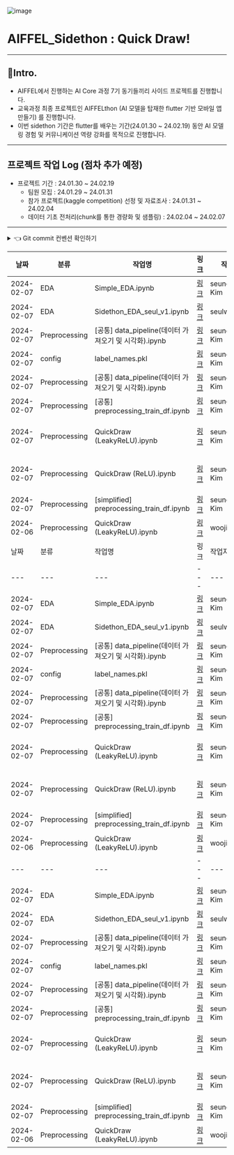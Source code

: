 ![image](https://github.com/Kimgabe/PJ_Quick_draws/assets/74717033/6d729fbc-15c0-4de9-985c-c96d5ed97df7)

# AIFFEL_Sidethon : Quick Draw!
---
## 📌Intro.
- AIFFEL에서 진행하는 AI Core 과정 7기 동기들끼리 사이드 프로젝트를 진행합니다.
- 교육과정 최종 프로젝트인 AIFFELthon (AI 모델을 탑재한 flutter 기반 모바일 앱 만들기) 를 진행합니다.
- 이번 sidethon 기간은 flutter를 배우는 기간(24.01.30 ~ 24.02.19) 동안 AI 모델링 경험 및 커뮤니케이션 역량 강화를 목적으로 진행합니다.

---
## 프로젝트 작업 Log (점차 추가 예정)
- 프로젝트 기간 : 24.01.30 ~ 24.02.19
  - 팀원 모집 : 24.01.29 ~ 24.01.31
  - 참가 프로젝트(kaggle competition) 선정 및 자료조사 : 24.01.31 ~ 24.02.04
  - 데이터 기초 전처리(chunk를 통한 경량화 및 샘플링) : 24.02.04 ~ 24.02.07
---

<details>
<summary>👈 Git commit 컨벤션 확인하기</summary>


| 커밋 유형 | 의미 |
| --- | --- |
| Feat | (어떤 유형이든) 파일의 최초 등록 시에 사용 |
| Model | 모델 구조변경 혹은 새로운 모델 추가 |
| Param | 하이퍼파라미터 수정 |
| Data | 데이터 전처리 방식 변경, 새로운 데이터 추가 |
| Metric | 평가지표 변경 |
| Train | 훈련과정 변경(Epoch수, Batch size 변경 등) |
| Eval | 검증/테스트 과정 변경 |
| Deploy | 모델 배포 관련 변경 |
| Fix | 버그 수정 (일반, ML/DL) |
| Docs | 문서 수정 (일반, ML/DL) |
| Style | 코드 formatting, 세미콜론 누락, 코드 자체의 변경이 없는 경우 |
| Refactor | 코드 리팩토링 (일반, ML/DL) |
| Test | 테스트 코드, 리팩토링 테스트 코드 추가 |
| Chore | 패키지 매니저 수정, 그 외 기타 수정 ex) .gitignore |
| Design | CSS 등 사용자 UI 디자인 변경 |
| Comment | 필요한 주석 추가 및 변경 (일반, ML/DL) |
| Rename | 파일 또는 폴더 명을 수정하거나 옮기는 작업만인 경우 |
| Remove | 파일을 삭제하는 작업만 수행한 경우 |
| !BREAKING CHANGE | 커다란 API 변경의 경우 |
| !HOTFIX | 급하게 치명적인 버그를 고쳐야 하는 경우 |


</details>


| 날짜 | 분류 | 작업명 | 링크 | 작업자 | Commit 유형 |
| --- | --- | --- | --- | --- | --- |
| 2024-02-07 | EDA | Simple_EDA.ipynb | [링크](https://github.com/Kimgabe/PJ_Quick_draws/raw/586b07010b43be5d8aa85c6ba5b597f7272ee427/EDA%2Fseungsoon%2FSimple_EDA.ipynb) | seungsoon Kim | Rename  |
| 2024-02-07 | EDA | Sidethon_EDA_seul_v1.ipynb | [링크](https://github.com/Kimgabe/PJ_Quick_draws/raw/ff7e4b2be72dcf84428f6662858e073a3c0148ee/EDA%2Fseul%2FSidethon_EDA_seul_v1.ipynb) | seulwithlove | Data |
| 2024-02-07 | Preprocessing | [공통] data_pipeline(데이터 가져오기 및 시각화).ipynb | [링크](https://github.com/Kimgabe/PJ_Quick_draws/raw/3958f7b97d918fb5b7914ec259fddf38a0601189/Preprocessing%2Fseungsoon%2F%5B%EA%B3%B5%ED%86%B5%5D%20data_pipeline(%EB%8D%B0%EC%9D%B4%ED%84%B0%20%EA%B0%80%EC%A0%B8%EC%98%A4%EA%B8%B0%20%EB%B0%8F%20%EC%8B%9C%EA%B0%81%ED%99%94).ipynb) | seungsoon Kim | Feat  |
| 2024-02-07 | config | label_names.pkl | [링크](https://github.com/Kimgabe/PJ_Quick_draws/raw/fb42f33a6e0aabfaddabe3dc20385cb9c490868e/config%2Flabel_names.pkl) | seungsoon Kim | Feat  |
| 2024-02-07 | Preprocessing | [공통] data_pipeline(데이터 가져오기 및 시각화).ipynb | [링크](https://github.com/Kimgabe/PJ_Quick_draws/raw/ec2aac6ce53a2c647cb20b556eb609e64c9072e1/Preprocessing%2Fseungsoon%2F%5B%EA%B3%B5%ED%86%B5%5D%20data_pipeline(%EB%8D%B0%EC%9D%B4%ED%84%B0%20%EA%B0%80%EC%A0%B8%EC%98%A4%EA%B8%B0%20%EB%B0%8F%20%EC%8B%9C%EA%B0%81%ED%99%94).ipynb) | seungsoon Kim | Feat  |
| 2024-02-07 | Preprocessing | [공통] preprocessing_train_df.ipynb | [링크](https://github.com/Kimgabe/PJ_Quick_draws/raw/b41381d8160060539051f129265728609e2e13b7/Preprocessing%2Fseungsoon%2F%5B%EA%B3%B5%ED%86%B5%5D%20preprocessing_train_df.ipynb) | seungsoon Kim | Feat  |
| 2024-02-07 | Preprocessing | QuickDraw (LeakyReLU).ipynb | [링크](https://github.com/Kimgabe/PJ_Quick_draws/raw/77fd05f28037b286783637900d48943b4516ffb5/Preprocessing%2Fwoojin%2FQuickDraw%20(LeakyReLU).ipynb) | seungsoon Kim | Merge branch 'main' of https |
| 2024-02-07 | Preprocessing | QuickDraw (ReLU).ipynb | [링크](https://github.com/Kimgabe/PJ_Quick_draws/raw/77fd05f28037b286783637900d48943b4516ffb5/Preprocessing%2Fwoojin%2FQuickDraw%20(ReLU).ipynb) | seungsoon Kim | Merge branch 'main' of https |
| 2024-02-07 | Preprocessing | [simplified] preprocessing_train_df.ipynb | [링크](https://github.com/Kimgabe/PJ_Quick_draws/raw/e9574f84d3c523eb569e4348c961325e0b17d5f6/Preprocessing%2Fseungsoon%2Fold_tasks%2F%5Bsimplified%5D%20preprocessing_train_df.ipynb) | seungsoon Kim | Rename  |
| 2024-02-06 | Preprocessing | QuickDraw (LeakyReLU).ipynb | [링크](https://github.com/Kimgabe/PJ_Quick_draws/raw/9c46b5bb3bf90a45821777cc0b7e6826cf9d65af/Preprocessing%2Fwoojin%2FQuickDraw%20(LeakyReLU).ipynb) | woojinOh | Data |
| 날짜 | 분류 | 작업명 | 링크 | 작업자 | Commit 유형 |
| --- | --- | --- | --- | --- | --- |
| 2024-02-07 | EDA | Simple_EDA.ipynb | [링크](https://github.com/Kimgabe/PJ_Quick_draws/raw/586b07010b43be5d8aa85c6ba5b597f7272ee427/EDA%2Fseungsoon%2FSimple_EDA.ipynb) | seungsoon Kim | Rename  |
| 2024-02-07 | EDA | Sidethon_EDA_seul_v1.ipynb | [링크](https://github.com/Kimgabe/PJ_Quick_draws/raw/ff7e4b2be72dcf84428f6662858e073a3c0148ee/EDA%2Fseul%2FSidethon_EDA_seul_v1.ipynb) | seulwithlove | Data |
| 2024-02-07 | Preprocessing | [공통] data_pipeline(데이터 가져오기 및 시각화).ipynb | [링크](https://github.com/Kimgabe/PJ_Quick_draws/raw/3958f7b97d918fb5b7914ec259fddf38a0601189/Preprocessing%2Fseungsoon%2F%5B%EA%B3%B5%ED%86%B5%5D%20data_pipeline(%EB%8D%B0%EC%9D%B4%ED%84%B0%20%EA%B0%80%EC%A0%B8%EC%98%A4%EA%B8%B0%20%EB%B0%8F%20%EC%8B%9C%EA%B0%81%ED%99%94).ipynb) | seungsoon Kim | Feat  |
| 2024-02-07 | config | label_names.pkl | [링크](https://github.com/Kimgabe/PJ_Quick_draws/raw/fb42f33a6e0aabfaddabe3dc20385cb9c490868e/config%2Flabel_names.pkl) | seungsoon Kim | Feat  |
| 2024-02-07 | Preprocessing | [공통] data_pipeline(데이터 가져오기 및 시각화).ipynb | [링크](https://github.com/Kimgabe/PJ_Quick_draws/raw/ec2aac6ce53a2c647cb20b556eb609e64c9072e1/Preprocessing%2Fseungsoon%2F%5B%EA%B3%B5%ED%86%B5%5D%20data_pipeline(%EB%8D%B0%EC%9D%B4%ED%84%B0%20%EA%B0%80%EC%A0%B8%EC%98%A4%EA%B8%B0%20%EB%B0%8F%20%EC%8B%9C%EA%B0%81%ED%99%94).ipynb) | seungsoon Kim | Feat  |
| 2024-02-07 | Preprocessing | [공통] preprocessing_train_df.ipynb | [링크](https://github.com/Kimgabe/PJ_Quick_draws/raw/b41381d8160060539051f129265728609e2e13b7/Preprocessing%2Fseungsoon%2F%5B%EA%B3%B5%ED%86%B5%5D%20preprocessing_train_df.ipynb) | seungsoon Kim | Feat  |
| 2024-02-07 | Preprocessing | QuickDraw (LeakyReLU).ipynb | [링크](https://github.com/Kimgabe/PJ_Quick_draws/raw/77fd05f28037b286783637900d48943b4516ffb5/Preprocessing%2Fwoojin%2FQuickDraw%20(LeakyReLU).ipynb) | seungsoon Kim | Merge branch 'main' of https |
| 2024-02-07 | Preprocessing | QuickDraw (ReLU).ipynb | [링크](https://github.com/Kimgabe/PJ_Quick_draws/raw/77fd05f28037b286783637900d48943b4516ffb5/Preprocessing%2Fwoojin%2FQuickDraw%20(ReLU).ipynb) | seungsoon Kim | Merge branch 'main' of https |
| 2024-02-07 | Preprocessing | [simplified] preprocessing_train_df.ipynb | [링크](https://github.com/Kimgabe/PJ_Quick_draws/raw/e9574f84d3c523eb569e4348c961325e0b17d5f6/Preprocessing%2Fseungsoon%2Fold_tasks%2F%5Bsimplified%5D%20preprocessing_train_df.ipynb) | seungsoon Kim | Rename  |
| 2024-02-06 | Preprocessing | QuickDraw (LeakyReLU).ipynb | [링크](https://github.com/Kimgabe/PJ_Quick_draws/raw/9c46b5bb3bf90a45821777cc0b7e6826cf9d65af/Preprocessing%2Fwoojin%2FQuickDraw%20(LeakyReLU).ipynb) | woojinOh | Data || 날짜 | 분류 | 작업명 | 링크 | 작업자 | Commit 유형 |
| --- | --- | --- | --- | --- | --- |
| 2024-02-07 | EDA | Simple_EDA.ipynb | [링크](https://github.com/thetjswo/PJ_Quick_draws/raw/586b07010b43be5d8aa85c6ba5b597f7272ee427/EDA%2Fseungsoon%2FSimple_EDA.ipynb) | seungsoon Kim | Rename  |
| 2024-02-07 | EDA | Sidethon_EDA_seul_v1.ipynb | [링크](https://github.com/thetjswo/PJ_Quick_draws/raw/ff7e4b2be72dcf84428f6662858e073a3c0148ee/EDA%2Fseul%2FSidethon_EDA_seul_v1.ipynb) | seulwithlove | Data |
| 2024-02-07 | Preprocessing | [공통] data_pipeline(데이터 가져오기 및 시각화).ipynb | [링크](https://github.com/thetjswo/PJ_Quick_draws/raw/3958f7b97d918fb5b7914ec259fddf38a0601189/Preprocessing%2Fseungsoon%2F%5B%EA%B3%B5%ED%86%B5%5D%20data_pipeline(%EB%8D%B0%EC%9D%B4%ED%84%B0%20%EA%B0%80%EC%A0%B8%EC%98%A4%EA%B8%B0%20%EB%B0%8F%20%EC%8B%9C%EA%B0%81%ED%99%94).ipynb) | seungsoon Kim | Feat  |
| 2024-02-07 | config | label_names.pkl | [링크](https://github.com/thetjswo/PJ_Quick_draws/raw/fb42f33a6e0aabfaddabe3dc20385cb9c490868e/config%2Flabel_names.pkl) | seungsoon Kim | Feat  |
| 2024-02-07 | Preprocessing | [공통] data_pipeline(데이터 가져오기 및 시각화).ipynb | [링크](https://github.com/thetjswo/PJ_Quick_draws/raw/ec2aac6ce53a2c647cb20b556eb609e64c9072e1/Preprocessing%2Fseungsoon%2F%5B%EA%B3%B5%ED%86%B5%5D%20data_pipeline(%EB%8D%B0%EC%9D%B4%ED%84%B0%20%EA%B0%80%EC%A0%B8%EC%98%A4%EA%B8%B0%20%EB%B0%8F%20%EC%8B%9C%EA%B0%81%ED%99%94).ipynb) | seungsoon Kim | Feat  |
| 2024-02-07 | Preprocessing | [공통] preprocessing_train_df.ipynb | [링크](https://github.com/thetjswo/PJ_Quick_draws/raw/b41381d8160060539051f129265728609e2e13b7/Preprocessing%2Fseungsoon%2F%5B%EA%B3%B5%ED%86%B5%5D%20preprocessing_train_df.ipynb) | seungsoon Kim | Feat  |
| 2024-02-07 | Preprocessing | QuickDraw (LeakyReLU).ipynb | [링크](https://github.com/thetjswo/PJ_Quick_draws/raw/77fd05f28037b286783637900d48943b4516ffb5/Preprocessing%2Fwoojin%2FQuickDraw%20(LeakyReLU).ipynb) | seungsoon Kim | Merge branch 'main' of https |
| 2024-02-07 | Preprocessing | QuickDraw (ReLU).ipynb | [링크](https://github.com/thetjswo/PJ_Quick_draws/raw/77fd05f28037b286783637900d48943b4516ffb5/Preprocessing%2Fwoojin%2FQuickDraw%20(ReLU).ipynb) | seungsoon Kim | Merge branch 'main' of https |
| 2024-02-07 | Preprocessing | [simplified] preprocessing_train_df.ipynb | [링크](https://github.com/thetjswo/PJ_Quick_draws/raw/e9574f84d3c523eb569e4348c961325e0b17d5f6/Preprocessing%2Fseungsoon%2Fold_tasks%2F%5Bsimplified%5D%20preprocessing_train_df.ipynb) | seungsoon Kim | Rename  |
| 2024-02-06 | Preprocessing | QuickDraw (LeakyReLU).ipynb | [링크](https://github.com/thetjswo/PJ_Quick_draws/raw/9c46b5bb3bf90a45821777cc0b7e6826cf9d65af/Preprocessing%2Fwoojin%2FQuickDraw%20(LeakyReLU).ipynb) | woojinOh | Data |